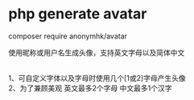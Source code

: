 # php generate avatar

composer require anonymhk/avatar

使用昵称或用户名生成头像，支持英文字母以及简体中文<br/><br/>

1、可自定义字体以及字母时使用几个[1或2]字母产生头像<br/>
2、为了兼顾美观 英文最多2个字母 中文最多1个汉字<br/>
